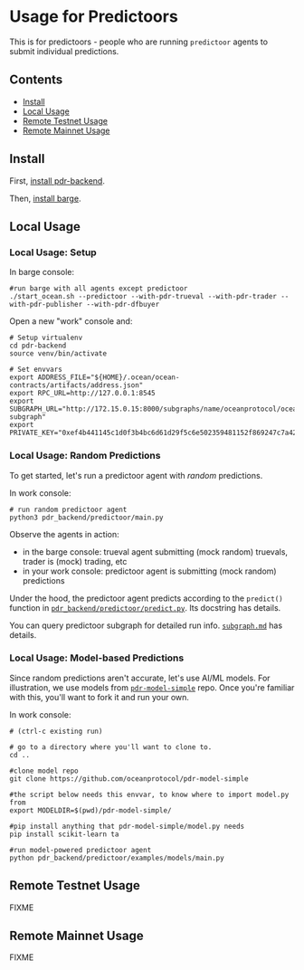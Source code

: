 <!--
Copyright 2023 Ocean Protocol Foundation
SPDX-License-Identifier: Apache-2.0
-->

# Usage for Predictoors

This is for predictoors - people who are running `predictoor` agents to submit individual predictions.

## Contents

- [Install](#install)
- [Local Usage](#local-usage)
- [Remote Testnet Usage](#remote-testnet-usage)
- [Remote Mainnet Usage](#remote-mainnet-usage)

## Install

First, [install pdr-backend](install.md).

Then, [install barge](barge.md#install-barge).

## Local Usage

### Local Usage: Setup

In barge console:
```console
#run barge with all agents except predictoor
./start_ocean.sh --predictoor --with-pdr-trueval --with-pdr-trader --with-pdr-publisher --with-pdr-dfbuyer
```

Open a new "work" console and:
```
# Setup virtualenv
cd pdr-backend
source venv/bin/activate

# Set envvars
export ADDRESS_FILE="${HOME}/.ocean/ocean-contracts/artifacts/address.json"
export RPC_URL=http://127.0.0.1:8545
export SUBGRAPH_URL="http://172.15.0.15:8000/subgraphs/name/oceanprotocol/ocean-subgraph"
export PRIVATE_KEY="0xef4b441145c1d0f3b4bc6d61d29f5c6e502359481152f869247c7a4244d45209"
```

### Local Usage: Random Predictions

To get started, let's run a predictoor agent with _random_ predictions.

In work console:
```console
# run random predictoor agent
python3 pdr_backend/predictoor/main.py
```

Observe the agents in action:
- in the barge console: trueval agent submitting (mock random) truevals, trader is (mock) trading, etc
- in your work console: predictoor agent is submitting (mock random) predictions

Under the hood, the predictoor agent predicts according to the `predict()` function in [`pdr_backend/predictoor/predict.py`](../pdr_backend/predictoor/predict.py). Its docstring has details.

You can query predictoor subgraph for detailed run info. [`subgraph.md`](subgraph.md) has details.

### Local Usage: Model-based Predictions

Since random predictions aren't accurate, let's use AI/ML models. For illustration, we use models from [`pdr-model-simple`](https://github.com/oceanprotocol/pdr-model-simple) repo. Once you're familiar with this, you'll want to fork it and run your own.

In work console:
```console
# (ctrl-c existing run)

# go to a directory where you'll want to clone to. 
cd ..

#clone model repo
git clone https://github.com/oceanprotocol/pdr-model-simple

#the script below needs this envvar, to know where to import model.py from
export MODELDIR=$(pwd)/pdr-model-simple/

#pip install anything that pdr-model-simple/model.py needs
pip install scikit-learn ta

#run model-powered predictoor agent
python pdr_backend/predictoor/examples/models/main.py
```

## Remote Testnet Usage

FIXME

## Remote Mainnet Usage

FIXME


